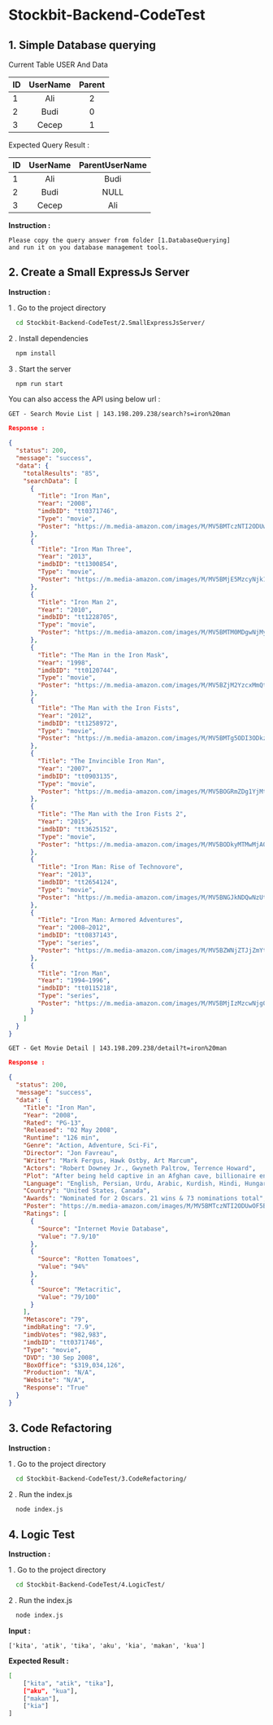 
# Stockbit-Backend-CodeTest

## 1. Simple Database querying

Current Table USER And Data

| ID    | UserName  | Parent|
| ------|:---------:|:-----:|
| 1     | Ali       |2      |
| 2     | Budi      |0      |
| 3     | Cecep     |1      |

Expected Query Result : 

| ID    | UserName  | ParentUserName|
| ------|:---------:|:-------------:|
| 1     | Ali       |Budi           |
| 2     | Budi      |NULL           |
| 3     | Cecep     |Ali            |

**Instruction :**
```
Please copy the query answer from folder [1.DatabaseQuerying]
and run it on you database management tools.
```

## 2. Create a Small ExpressJs Server
**Instruction :**

1 . Go to the project directory

```bash
  cd Stockbit-Backend-CodeTest/2.SmallExpressJsServer/
```

2 . Install dependencies

```bash
  npm install
```

3 . Start the server

```bash
  npm run start
```

You can also access the API using below url :


```url
GET - Search Movie List | 143.198.209.238/search?s=iron%20man
```
```json
Response : 

{
  "status": 200,
  "message": "success",
  "data": {
    "totalResults": "85",
    "searchData": [
      {
        "Title": "Iron Man",
        "Year": "2008",
        "imdbID": "tt0371746",
        "Type": "movie",
        "Poster": "https://m.media-amazon.com/images/M/MV5BMTczNTI2ODUwOF5BMl5BanBnXkFtZTcwMTU0NTIzMw@@._V1_SX300.jpg"
      },
      {
        "Title": "Iron Man Three",
        "Year": "2013",
        "imdbID": "tt1300854",
        "Type": "movie",
        "Poster": "https://m.media-amazon.com/images/M/MV5BMjE5MzcyNjk1M15BMl5BanBnXkFtZTcwMjQ4MjcxOQ@@._V1_SX300.jpg"
      },
      {
        "Title": "Iron Man 2",
        "Year": "2010",
        "imdbID": "tt1228705",
        "Type": "movie",
        "Poster": "https://m.media-amazon.com/images/M/MV5BMTM0MDgwNjMyMl5BMl5BanBnXkFtZTcwNTg3NzAzMw@@._V1_SX300.jpg"
      },
      {
        "Title": "The Man in the Iron Mask",
        "Year": "1998",
        "imdbID": "tt0120744",
        "Type": "movie",
        "Poster": "https://m.media-amazon.com/images/M/MV5BZjM2YzcxMmQtOTc2Mi00YjdhLWFlZjUtNmFmMDQzYzU2YTk5L2ltYWdlXkEyXkFqcGdeQXVyNTAyODkwOQ@@._V1_SX300.jpg"
      },
      {
        "Title": "The Man with the Iron Fists",
        "Year": "2012",
        "imdbID": "tt1258972",
        "Type": "movie",
        "Poster": "https://m.media-amazon.com/images/M/MV5BMTg5ODI3ODkzOV5BMl5BanBnXkFtZTcwMTQxNjUwOA@@._V1_SX300.jpg"
      },
      {
        "Title": "The Invincible Iron Man",
        "Year": "2007",
        "imdbID": "tt0903135",
        "Type": "movie",
        "Poster": "https://m.media-amazon.com/images/M/MV5BOGRmZDg1YjMtMDA5YS00OTFjLTgyMjQtNDgzNTIyNzAwZDg0L2ltYWdlL2ltYWdlXkEyXkFqcGdeQXVyNTAyODkwOQ@@._V1_SX300.jpg"
      },
      {
        "Title": "The Man with the Iron Fists 2",
        "Year": "2015",
        "imdbID": "tt3625152",
        "Type": "movie",
        "Poster": "https://m.media-amazon.com/images/M/MV5BODkyMTMwMjA0Nl5BMl5BanBnXkFtZTgwMzQ3MDc4NDE@._V1_SX300.jpg"
      },
      {
        "Title": "Iron Man: Rise of Technovore",
        "Year": "2013",
        "imdbID": "tt2654124",
        "Type": "movie",
        "Poster": "https://m.media-amazon.com/images/M/MV5BNGJkNDQwNzUtNWE0MC00MGVjLWFjMjEtODMyNTExMTU4ZDRhL2ltYWdlL2ltYWdlXkEyXkFqcGdeQXVyNTAyODkwOQ@@._V1_SX300.jpg"
      },
      {
        "Title": "Iron Man: Armored Adventures",
        "Year": "2008–2012",
        "imdbID": "tt0837143",
        "Type": "series",
        "Poster": "https://m.media-amazon.com/images/M/MV5BZWNjZTJjZmYtYjhjZS00ZjgwLWFjY2UtMzBlMDkzZmM3M2FiXkEyXkFqcGdeQXVyNTAyODkwOQ@@._V1_SX300.jpg"
      },
      {
        "Title": "Iron Man",
        "Year": "1994–1996",
        "imdbID": "tt0115218",
        "Type": "series",
        "Poster": "https://m.media-amazon.com/images/M/MV5BMjIzMzcwNjg0Ml5BMl5BanBnXkFtZTgwMDE2MzgwMzE@._V1_SX300.jpg"
      }
    ]
  }
}
```

```url
GET - Get Movie Detail | 143.198.209.238/detail?t=iron%20man
``` 

```json
Response : 

{
  "status": 200,
  "message": "success",
  "data": {
    "Title": "Iron Man",
    "Year": "2008",
    "Rated": "PG-13",
    "Released": "02 May 2008",
    "Runtime": "126 min",
    "Genre": "Action, Adventure, Sci-Fi",
    "Director": "Jon Favreau",
    "Writer": "Mark Fergus, Hawk Ostby, Art Marcum",
    "Actors": "Robert Downey Jr., Gwyneth Paltrow, Terrence Howard",
    "Plot": "After being held captive in an Afghan cave, billionaire engineer Tony Stark creates a unique weaponized suit of armor to fight evil.",
    "Language": "English, Persian, Urdu, Arabic, Kurdish, Hindi, Hungarian",
    "Country": "United States, Canada",
    "Awards": "Nominated for 2 Oscars. 21 wins & 73 nominations total",
    "Poster": "https://m.media-amazon.com/images/M/MV5BMTczNTI2ODUwOF5BMl5BanBnXkFtZTcwMTU0NTIzMw@@._V1_SX300.jpg",
    "Ratings": [
      {
        "Source": "Internet Movie Database",
        "Value": "7.9/10"
      },
      {
        "Source": "Rotten Tomatoes",
        "Value": "94%"
      },
      {
        "Source": "Metacritic",
        "Value": "79/100"
      }
    ],
    "Metascore": "79",
    "imdbRating": "7.9",
    "imdbVotes": "982,983",
    "imdbID": "tt0371746",
    "Type": "movie",
    "DVD": "30 Sep 2008",
    "BoxOffice": "$319,034,126",
    "Production": "N/A",
    "Website": "N/A",
    "Response": "True"
  }
}
```

## 3. Code Refactoring

**Instruction :**

1 . Go to the project directory

```bash
  cd Stockbit-Backend-CodeTest/3.CodeRefactoring/
```

2 . Run the index.js

```bash
  node index.js
```

## 4. Logic Test

**Instruction :**

1 . Go to the project directory

```bash
  cd Stockbit-Backend-CodeTest/4.LogicTest/
```

2 . Run the index.js

```bash
  node index.js
```

**Input :** 
```
['kita', 'atik', 'tika', 'aku', 'kia', 'makan', 'kua']
```

**Expected Result :**
```bash
[   
    ["kita", "atik", "tika"],   
    ["aku", "kua"],   
    ["makan"],   
    ["kia"]
] 
```
